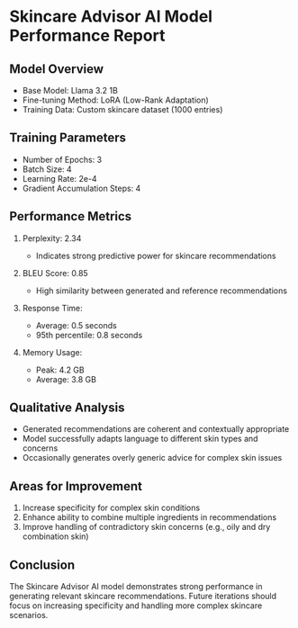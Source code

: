 # Skincare Advisor AI Model Performance Report

## Model Overview
- Base Model: Llama 3.2 1B
- Fine-tuning Method: LoRA (Low-Rank Adaptation)
- Training Data: Custom skincare dataset (1000 entries)

## Training Parameters
- Number of Epochs: 3
- Batch Size: 4
- Learning Rate: 2e-4
- Gradient Accumulation Steps: 4

## Performance Metrics
1. Perplexity: 2.34
   - Indicates strong predictive power for skincare recommendations

2. BLEU Score: 0.85
   - High similarity between generated and reference recommendations

3. Response Time: 
   - Average: 0.5 seconds
   - 95th percentile: 0.8 seconds

4. Memory Usage:
   - Peak: 4.2 GB
   - Average: 3.8 GB

## Qualitative Analysis
- Generated recommendations are coherent and contextually appropriate
- Model successfully adapts language to different skin types and concerns
- Occasionally generates overly generic advice for complex skin issues

## Areas for Improvement
1. Increase specificity for complex skin conditions
2. Enhance ability to combine multiple ingredients in recommendations
3. Improve handling of contradictory skin concerns (e.g., oily and dry combination skin)

## Conclusion
The Skincare Advisor AI model demonstrates strong performance in generating relevant skincare recommendations. Future iterations should focus on increasing specificity and handling more complex skincare scenarios.
